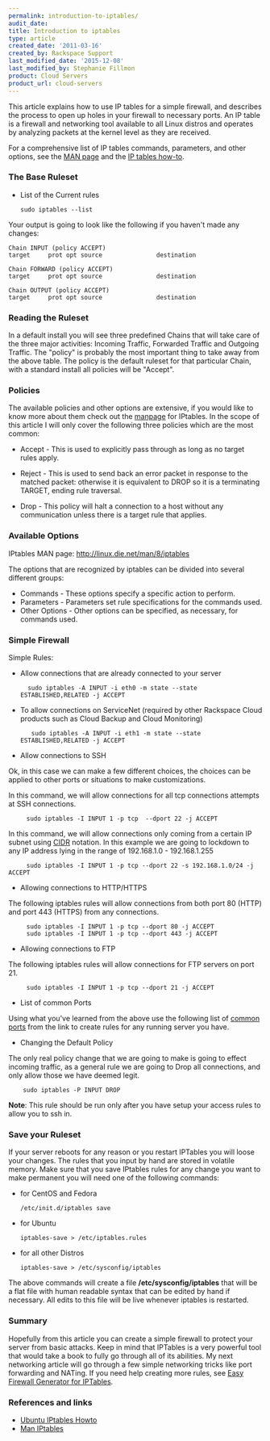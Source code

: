 ```yaml
---
permalink: introduction-to-iptables/
audit_date:
title: Introduction to iptables
type: article
created_date: '2011-03-16'
created_by: Rackspace Support
last_modified_date: '2015-12-08'
last_modified_by: Stephanie Fillmon
product: Cloud Servers
product_url: cloud-servers
---
```


This article explains how to use IP tables for a simple firewall, and
describes the process to open up holes in your firewall to necessary
ports. An IP table is a firewall and networking tool available to
all Linux distros and operates by analyzing packets at the kernel level
as they are received.

For a comprehensive list of IP tables commands, parameters, and other
options, see the [MAN page](http://linux.die.net/man/8/iptables) and the
[IP tables how-to](https://help.ubuntu.com/community/IptablesHowTo/).

### The Base Ruleset

-   List of the Current rules

        sudo iptables --list

Your output is going to look like the following if you haven't made any
changes:

    Chain INPUT (policy ACCEPT)
    target     prot opt source               destination

    Chain FORWARD (policy ACCEPT)
    target     prot opt source               destination

    Chain OUTPUT (policy ACCEPT)
    target     prot opt source               destination


### Reading the Ruleset

In a default install you will see three predefined Chains that will take
care of the three major activities: Incoming Traffic, Forwarded Traffic
and Outgoing Traffic. The "policy" is probably the most important thing
to take away from the above table. The policy is the default ruleset for
that particular Chain, with a standard install all policies will be
"Accept".

### Policies

The available policies and other options are extensive, if you would
like to know more about them check out the [manpage](http://linux.die.net/man/8/iptables "http://linux.die.net/man/8/iptables")
for IPtables. In the scope of this article I will only cover the
following three policies which are the most common:

-   Accept - This is used to explicitly pass through as long as no
    target rules apply.

-   Reject - This is used to send back an error packet in response to
    the matched packet: otherwise it is equivalent to DROP so it is a
    terminating TARGET, ending rule traversal.

-   Drop - This policy will halt a connection to a host without any
    communication unless there is a target rule that applies.

### Available Options

IPtables MAN page: <http://linux.die.net/man/8/iptables>

The options that are recognized by iptables can be divided into several
different groups:

-   Commands - These options specify a
    specific action to perform.
-   Parameters - Parameters set rule
    specifications for the commands used.
-   Other Options - Other options can
    be specified, as necessary, for commands used.

### Simple Firewall

Simple Rules:

-  Allow connections that are already connected to your server

         sudo iptables -A INPUT -i eth0 -m state --state ESTABLISHED,RELATED -j ACCEPT

- To allow connections on ServiceNet (required by other Rackspace Cloud products such as Cloud Backup and Cloud Monitoring)
 
         sudo iptables -A INPUT -i eth1 -m state --state ESTABLISHED,RELATED -j ACCEPT

-  Allow connections to SSH

  Ok, in this case we can make a few different choices, the choices can be
applied to other ports or situations to make customizations.

  In this command, we will allow connections for all tcp connections
attempts at SSH connections.

         sudo iptables -I INPUT 1 -p tcp  --dport 22 -j ACCEPT

  In this command, we will allow connections only coming from a certain IP
subnet using [CIDR](http://en.wikipedia.org/wiki/Classless_Inter-Domain_Routing "http://en.wikipedia.org/wiki/Classless_Inter-Domain_Routing")
notation. In this example we are going to lockdown to any IP address
lying in the range of 192.168.1.0 - 192.168.1.255

         sudo iptables -I INPUT 1 -p tcp --dport 22 -s 192.168.1.0/24 -j ACCEPT

-  Allowing connections to HTTP/HTTPS

  The following iptables rules will allow connections from both port 80
(HTTP) and port 443 (HTTPS) from any connections.

         sudo iptables -I INPUT 1 -p tcp --dport 80 -j ACCEPT
         sudo iptables -I INPUT 1 -p tcp --dport 443 -j ACCEPT

-  Allowing connections to FTP

  The following iptables rules will allow connections for FTP servers on
port 21.

         sudo iptables -I INPUT 1 -p tcp --dport 21 -j ACCEPT

-  List of common Ports

  Using what you've learned from the above use the following list of
[common ports](http://en.wikipedia.org/wiki/List_of_TCP_and_UDP_port_numbers#Well_known_ports:_1_-_1023)
from the link to create rules for any running server you have.

-  Changing the Default Policy

  The only real policy change that we are going to make is going to effect
incoming traffic, as a general rule we are going to Drop all
connections, and only allow those we have deemed legit.

        sudo iptables -P INPUT DROP

  **Note**: This rule should be run only after you have setup your access
    rules to allow you to ssh in.

### Save your Ruleset

If your server reboots for any reason or you restart IPTables you will
loose your changes. The rules that you input by hand are stored in
volatile memory. Make sure that you save IPtables rules for any change
you want to make permanent you will need one of the following commands:

-   for CentOS and Fedora

        /etc/init.d/iptables save

-   for Ubuntu

        iptables-save > /etc/iptables.rules

-   for all other Distros

        iptables-save > /etc/sysconfig/iptables

The above commands will create a file **/etc/sysconfig/iptables** that will
be a flat file with human readable syntax that can be edited by hand if
necessary. All edits to this file will be live whenever iptables is
restarted.

### Summary

Hopefully from this article you can create a simple firewall to protect
your server from basic attacks. Keep in mind that IPTables is a very
powerful tool that would take a book to fully go through all of its
abilities. My next networking article will go through a few simple
networking tricks like port forwarding and NATing. If you need help
creating more rules, see [Easy Firewall Generator for IPTables](http://easyfwgen.morizot.net/gen/ "http://easyfwgen.morizot.net/gen/").

### References and links

-   [Ubuntu IPtables Howto](https://help.ubuntu.com/community/IptablesHowTo/ "https://help.ubuntu.com/community/IptablesHowTo/")
-   [Man IPtables](http://linux.die.net/man/8/iptables "http://linux.die.net/man/8/iptables")

